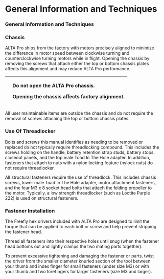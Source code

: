 # General Information and Techniques

### **General Information and Techniques**

### **Chassis**

ALTA Pro ships from the factory with motors precisely aligned to minimize the difference in motor speed between clockwise turning and counterclockwise turning motors while in flight. Opening the chassis by removing the screws that attach either the top or bottom chassis plates affects this alignment and may reduce ALTA Pro performance.

<table>
  <thead>
    <tr>
      <th style="text-align:left">
        <img src="https://lh4.googleusercontent.com/HpkEwm74tCXUHVxImUfvCUkE04-iQ-h21xWSkmyaEQP5CzrLm4OysE2cnVw0DON3CuMoEmrgzff2GmjRm21o-IwCWSyTs0Ucol0e7o1yR2o_okWGSGOJ2iEpgutZiLaMSubR7i6c"
        alt/>
      </th>
      <th style="text-align:left">
        <p><b>Do not open the ALTA Pro chassis.</b>
        </p>
        <p><b>Opening the chassis affects factory alignment.</b>
        </p>
      </th>
    </tr>
  </thead>
  <tbody></tbody>
</table>All user maintainable items are outside the chassis and do not require the removal of screws attaching the top or bottom chassis plates.

### **Use Of Threadlocker**

Bolts and screws this manual identifies as needing to be removed or replaced do not typically require threadlocking compound. This includes the screws holding on the handle, battery retention strap studs, battery stops, closeout panels, and the top male Toad In The Hole adapter. In addition, fasteners that attach to nuts with a nylon locking feature \(nylock nuts\) do not require threadlocker.

All structural fasteners require the use of threadlock. This includes chassis screws, lower male Toad In The Hole adapter, motor attachment fasteners, and the four M3 x 8 socket head bolts that attach the folding propeller to the motor. Typically, a low strength threadlocker \(such as Loctite Purple 222\) is used on structural fasteners.

### **Fastener Installation**

The Freefly hex drivers included with ALTA Pro are designed to limit the torque that can be applied to each bolt or screw and help prevent stripping the fastener head.

Thread all fasteners into their respective holes until snug \(when the fastener head bottoms out and lightly clamps the two mating parts together\).

To prevent excessive tightening and damaging the fastener or parts, twist the driver from the smaller diameter knurled section of the tool between your thumb and index finger for small fasteners \(under size M3\) or with your thumb and two forefingers for larger fasteners \(size M3 and larger\).  


